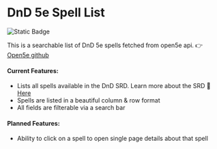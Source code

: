 # DnD 5e Spell List

![Static Badge](https://img.shields.io/badge/status%3A-stable_beta-green)

This is a searchable list of DnD 5e spells fetched from open5e api. :point_right: [Open5e github](https://github.com/open5e/open5e)

#### Current Features: 

- Lists all spells available in the DnD SRD. Learn more about the SRD 📑 [Here](https://dnd.wizards.com/resources/systems-reference-document)
- Spells are listed in a beautiful column & row format
- All fields are filterable via a search bar

#### Planned Features:

- Ability to click on a spell to open single page details about that spell
